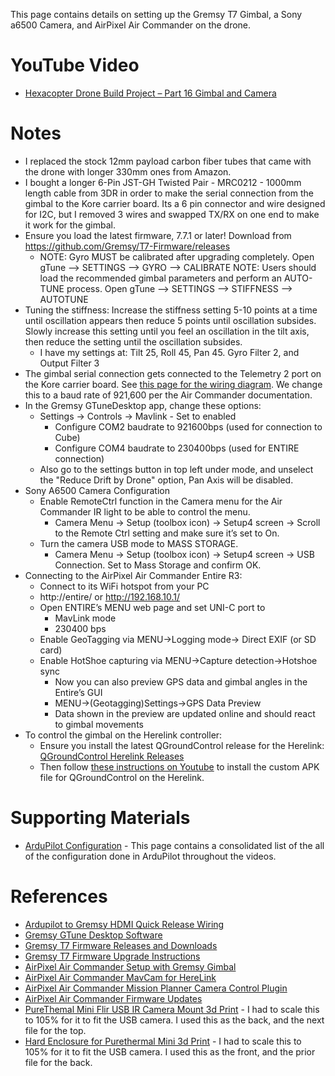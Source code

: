 This page contains details on setting up the Gremsy T7 Gimbal, a Sony a6500 Camera, and AirPixel Air Commander on the drone.

# YouTube Video
- [Hexacopter Drone Build Project – Part 16 Gimbal and Camera](https://youtu.be/XXX)

# Notes
- I replaced the stock 12mm payload carbon fiber tubes that came with the drone with longer 330mm ones from Amazon.
- I bought a longer 6-Pin JST-GH Twisted Pair - MRC0212 - 1000mm length cable from 3DR in order to make the serial connection from the gimbal to the Kore carrier board. Its a 6 pin connector and wire designed for I2C, but I removed 3 wires and swapped TX/RX on one end to make it work for the gimbal.
- Ensure you load the latest firmware, 7.7.1 or later! Download from https://github.com/Gremsy/T7-Firmware/releases
  - NOTE: Gyro MUST be calibrated after upgrading completely.
    Open gTune --> SETTINGS --> GYRO --> CALIBRATE
    NOTE: Users should load the recommended gimbal parameters and perform an AUTO-TUNE process.
    Open gTune --> SETTINGS --> STIFFNESS --> AUTOTUNE
- Tuning the stiffness: Increase the stiffness setting 5-10 points at a time until oscillation appears then reduce 5 points until oscillation subsides. Slowly increase this setting until you feel an oscillation in the tilt axis, then reduce the setting until the oscillation subsides.
  - I have my settings at: Tilt 25, Roll 45, Pan 45. Gyro Filter 2, and Output Filter 3
- The gimbal serial connection gets connected to the Telemetry 2 port on the Kore carrier board. See [this page for the wiring diagram](https://ardupilot.org/copter/docs/common-gremsy-pixyu-gimbal.html). We change this to a baud rate of 921,600 per the Air Commander documentation.
- In the Gremsy GTuneDesktop app, change these options:
  - Settings -> Controls -> Mavlink - Set to enabled
    - Configure COM2 baudrate to 921600bps (used for connection to Cube)
    - Configure COM4 baudrate to 230400bps (used for ENTIRE connection)
  - Also go to the settings button in top left under mode, and unselect the "Reduce Drift by Drone" option, Pan Axis will be disabled.
- Sony A6500 Camera Configuration
  - Enable RemoteCtrl function in the Camera menu for the Air Commander IR light to be able to control the menu.
    - Camera Menu -> Setup (toolbox icon) -> Setup4 screen -> Scroll to the Remote Ctrl setting and make sure it’s set to On.
  - Turn the camera USB mode to MASS STORAGE. 
    - Camera Menu -> Setup (toolbox icon) -> Setup4 screen -> USB Connection. Set to Mass Storage and confirm OK.
- Connecting to the AirPixel Air Commander Entire R3:
  - Connect to its WiFi hotspot from your PC
  - http://entire/ or http://192.168.10.1/
  - Open ENTIRE’s MENU web page and set UNI-C port to
    - MavLink mode
    - 230400 bps
  - Enable GeoTagging via MENU->Logging mode-> Direct EXIF (or SD card)
  - Enable HotShoe capturing via MENU->Capture detection->Hotshoe sync
    - Now you can also preview GPS data and gimbal angles in the Entire’s GUI
    - MENU->(Geotagging)Settings->GPS Data Preview
    - Data shown in the preview are updated online and should react to gimbal movements
- To control the gimbal on the Herelink controller:
  - Ensure you install the latest QGroundControl release for the Herelink: [QGroundControl Herelink Releases](https://github.com/CubePilot/qgroundcontrol-herelink/releases)
  - Then follow [these instructions on Youtube](https://www.youtube.com/watch?v=a-cLzYD7HBk&t=43s) to install the custom APK file for QGroundControl on the Herelink.


# Supporting Materials
- [ArduPilot Configuration](../ArduPilot-Config/ArduPilot-Config.md) - This page contains a consolidated list of the all of the configuration done in ArduPilot throughout the videos.

# References 
- [Ardupilot to Gremsy HDMI Quick Release Wiring](https://ardupilot.org/copter/docs/common-gremsy-pixyu-gimbal.html)
- [Gremsy GTune Desktop Software](https://github.com/Gremsy/gTuneDesktop/releases)
- [Gremsy T7 Firmware Releases and Downloads](https://github.com/Gremsy/T7-Firmware/releases)
- [Gremsy T7 Firmware Upgrade Instructions](https://gremsy.com/support/product-support/series-gremsy-t-s/gremsy-t7/gremsy-t7-download)
- [AirPixel Air Commander Setup with Gremsy Gimbal](https://airpixel.cz/docs/gremsy-evo-installation-for-pixhawk/)
- [AirPixel Air Commander MavCam for HereLink](https://airpixel.cz/docs/herelink-camera-control/)
- [AirPixel Air Commander Mission Planner Camera Control Plugin](https://airpixel.cz/docs/missionplanner-camera-control-plugin/)
- [AirPixel Air Commander Firmware Updates](https://airpixel.cz/docs/firmware-update/)
- [PureThemal Mini Flir USB IR Camera Mount 3d Print](https://cults3d.com/en/3d-model/game/pure-thermal-mini-flir-usb-ir-camera-mount) - I had to scale this to 105% for it to fit the USB camera. I used this as the back, and the next file for the top.
- [Hard Enclosure for Purethermal Mini 3d Print](https://cults3d.com/en/3d-model/gadget/hard-enclosure-for-purethermal-mini) - I had to scale this to 105% for it to fit the USB camera. I used this as the front, and the prior file for the back.
